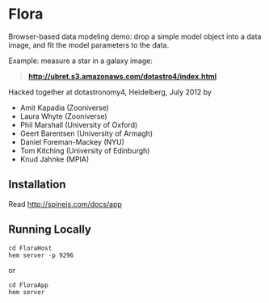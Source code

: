 # Flora

Browser-based data modeling demo: drop a simple model object into a data
image, and fit the model parameters to the data. 

Example: measure a star in a galaxy image:

> **http://ubret.s3.amazonaws.com/dotastro4/index.html**

Hacked together at dotastronomy4, Heidelberg, July 2012 by

* Amit Kapadia (Zooniverse)
* Laura Whyte (Zooniverse)
* Phil Marshall (University of Oxford)
* Geert Barentsen (University of Armagh)
* Daniel Foreman-Mackey (NYU)
* Tom Kitching (University of Edinburgh)
* Knud Jahnke (MPIA)


## Installation

Read http://spinejs.com/docs/app 

## Running Locally

```
cd FloraHost
hem server -p 9296
```

or

```
cd FloraApp
hem server
```